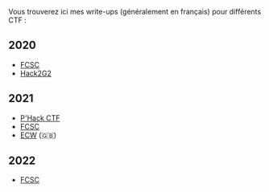 Vous trouverez ici mes write-ups (généralement en français) pour différents CTF :

## 2020

- [FCSC](./2020/FCSC/)
- [Hack2G2](./2020/H2G2/)

  

## 2021

- [P'Hack CTF](./2021/phack/README.md)
- [FCSC](./2021/FCSC/README.md)
- [ECW](./2021/ECW/README.md) (🇬🇧)

## 2022

- [FCSC](./2022/FCSC/README.md)
